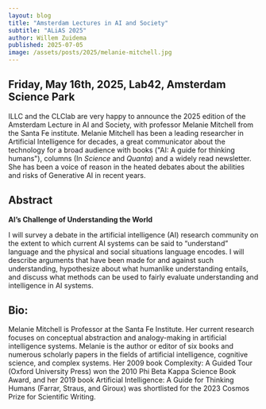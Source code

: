 ```yaml
---
layout: blog
title: "Amsterdam Lectures in AI and Society"
subtitle: "ALiAS 2025"
author: Willem Zuidema
published: 2025-07-05
image: /assets/posts/2025/melanie-mitchell.jpg
---
```


## Friday, May 16th, 2025, Lab42, Amsterdam Science Park

ILLC and the CLClab are very happy to announce the 2025 edition of the Amsterdam Lecture in AI and Society, 
with professor Melanie Mitchell from the Santa Fe institute. Melanie Mitchell has been a leading researcher in 
Artificial Intelligence for decades, a great communicator about the technology for a broad audience with books 
("AI: A guide for thinking humans"), columns (In *Science* and *Quanta*) and a widely read newsletter. 
She has been a voice of reason in the heated debates about the abilities and risks of Generative AI in recent years.

## Abstract

**AI’s Challenge of Understanding the World**

I will survey a debate in the artificial intelligence (AI) research community on the extent to which current AI systems can be said to “understand” language and the physical and social situations language encodes. I will describe arguments that have been made for and against such understanding, hypothesize about what humanlike understanding entails, and discuss what methods can be used to fairly evaluate understanding and intelligence in AI systems. 

## Bio:
Melanie Mitchell is Professor at the Santa Fe Institute. Her current research focuses on conceptual abstraction and analogy-making in artificial intelligence systems.  Melanie is the author or editor of six books and numerous scholarly papers in the fields of artificial intelligence, cognitive science, and complex systems. Her 2009 book Complexity: A Guided Tour (Oxford University Press) won the 2010 Phi Beta Kappa Science Book Award, and her 2019 book Artificial Intelligence: A Guide for Thinking Humans (Farrar, Straus, and Giroux) was shortlisted for the 2023 Cosmos Prize for Scientific Writing. 
